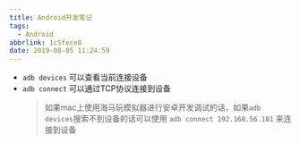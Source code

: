 ```yaml
---
title: Android开发笔记
tags:
  - Android
abbrlink: 1c5fece8
date: 2019-08-05 11:24:59
---
```


- `adb devices` 可以查看当前连接设备
- `adb connect` 可以通过TCP协议连接到设备
  > 如果mac上使用海马玩模拟器进行安卓开发调试的话，如果`adb devices`搜索不到设备的话可以使用 `adb connect 192.168.56.101` 来连接到设备
